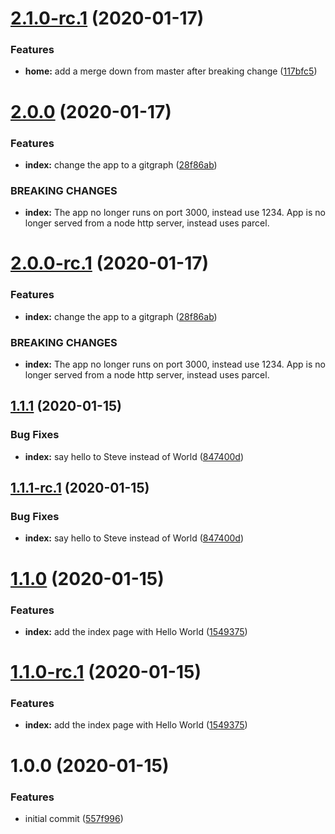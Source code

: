 # [2.1.0-rc.1](https://github.com/stephencsmall/semantic-messiah/compare/v2.0.0...v2.1.0-rc.1) (2020-01-17)


### Features

* **home:** add a merge down from master after breaking change ([117bfc5](https://github.com/stephencsmall/semantic-messiah/commit/117bfc572875c8056bb2a622a91d36d8a94a3c9e))

# [2.0.0](https://github.com/stephencsmall/semantic-messiah/compare/v1.1.1...v2.0.0) (2020-01-17)


### Features

* **index:** change the app to a gitgraph ([28f86ab](https://github.com/stephencsmall/semantic-messiah/commit/28f86ab4a7ecb9c33f5f0852718815e08fbdb659))


### BREAKING CHANGES

* **index:** The app no longer runs on port 3000, instead use 1234.  App is no longer served
from a node http server, instead uses parcel.

# [2.0.0-rc.1](https://github.com/stephencsmall/semantic-messiah/compare/v1.1.1...v2.0.0-rc.1) (2020-01-17)


### Features

* **index:** change the app to a gitgraph ([28f86ab](https://github.com/stephencsmall/semantic-messiah/commit/28f86ab4a7ecb9c33f5f0852718815e08fbdb659))


### BREAKING CHANGES

* **index:** The app no longer runs on port 3000, instead use 1234.  App is no longer served
from a node http server, instead uses parcel.

## [1.1.1](https://github.com/stephencsmall/semantic-messiah/compare/v1.1.0...v1.1.1) (2020-01-15)


### Bug Fixes

* **index:** say hello to Steve instead of World ([847400d](https://github.com/stephencsmall/semantic-messiah/commit/847400d3495d4bd1b6c1ac53566950138eeb9462))

## [1.1.1-rc.1](https://github.com/stephencsmall/semantic-messiah/compare/v1.1.0...v1.1.1-rc.1) (2020-01-15)


### Bug Fixes

* **index:** say hello to Steve instead of World ([847400d](https://github.com/stephencsmall/semantic-messiah/commit/847400d3495d4bd1b6c1ac53566950138eeb9462))

# [1.1.0](https://github.com/stephencsmall/semantic-messiah/compare/v1.0.0...v1.1.0) (2020-01-15)


### Features

* **index:** add the index page with Hello World ([1549375](https://github.com/stephencsmall/semantic-messiah/commit/1549375800a0fbfd748dd553ff61dc75dc0d945f))

# [1.1.0-rc.1](https://github.com/stephencsmall/semantic-messiah/compare/v1.0.0...v1.1.0-rc.1) (2020-01-15)


### Features

* **index:** add the index page with Hello World ([1549375](https://github.com/stephencsmall/semantic-messiah/commit/1549375800a0fbfd748dd553ff61dc75dc0d945f))

# 1.0.0 (2020-01-15)


### Features

* initial commit ([557f996](https://github.com/stephencsmall/semantic-messiah/commit/557f996c6c789fb0831eb70f83962c8cbefbbebd))

